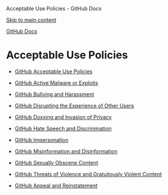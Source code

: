 Acceptable Use Policies - GitHub Docs

[Skip to main content](#main-content)

[](/en)[GitHub Docs](/en)

Acceptable Use Policies
==========

* [GitHub Acceptable Use Policies](/en/site-policy/acceptable-use-policies/github-acceptable-use-policies)

* [GitHub Active Malware or Exploits](/en/site-policy/acceptable-use-policies/github-active-malware-or-exploits)

* [GitHub Bullying and Harassment](/en/site-policy/acceptable-use-policies/github-bullying-and-harassment)

* [GitHub Disrupting the Experience of Other Users](/en/site-policy/acceptable-use-policies/github-disrupting-the-experience-of-other-users)

* [GitHub Doxxing and Invasion of Privacy](/en/site-policy/acceptable-use-policies/github-doxxing-and-invasion-of-privacy)

* [GitHub Hate Speech and Discrimination](/en/site-policy/acceptable-use-policies/github-hate-speech-and-discrimination)

* [GitHub Impersonation](/en/site-policy/acceptable-use-policies/github-impersonation)

* [GitHub Misinformation and Disinformation](/en/site-policy/acceptable-use-policies/github-misinformation-and-disinformation)

* [GitHub Sexually Obscene Content](/en/site-policy/acceptable-use-policies/github-sexually-obscene-content)

* [GitHub Threats of Violence and Gratuitously Violent Content](/en/site-policy/acceptable-use-policies/github-threats-of-violence-and-gratuitously-violent-content)

* [GitHub Appeal and Reinstatement](/en/site-policy/acceptable-use-policies/github-appeal-and-reinstatement)
